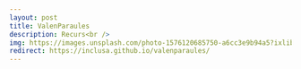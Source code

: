 ```yaml
---
layout: post
title: ValenParaules
description: Recurs<br />
img: https://images.unsplash.com/photo-1576120685750-a6cc3e9b94a5?ixlib=rb-1.2.1&ixid=eyJhcHBfaWQiOjEyMDd9&auto=format&fit=crop&w=1234&q=80
redirect: https://inclusa.github.io/valenparaules/
---
```


